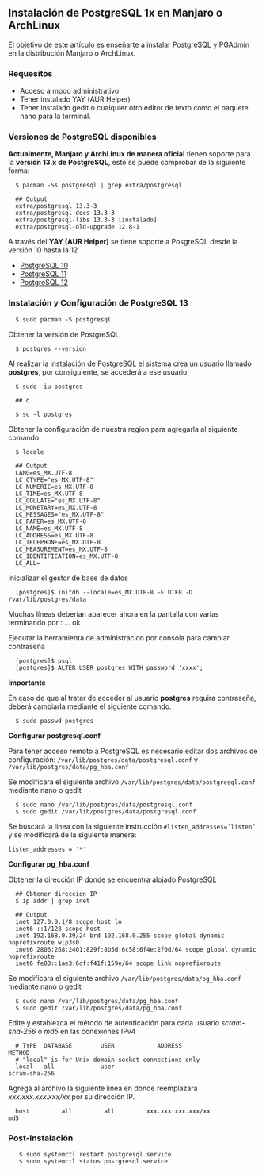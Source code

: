 ## Instalación de PostgreSQL 1x en Manjaro o ArchLinux

El objetivo de este artículo es enseñarte a instalar PostgreSQL y PGAdmin en la distribución Manjaro o ArchLinux.

### Requesitos

- Acceso a modo administrativo
- Tener instalado YAY (AUR Helper)
- Tener instalado gedit o cualquier otro editor de texto como el paquete nano para la terminal.


### Versiones de PostgreSQL disponibles

**Actualmente, Manjaro y ArchLinux de manera oficial** tienen soporte para la **versión 13.x de PostgreSQL**, esto se puede comprobar de la siguiente forma:

```
  $ pacman -Ss postgresql | grep extra/postgresql  
  
  ## Output
  extra/postgresql 13.3-3
  extra/postgresql-docs 13.3-3
  extra/postgresql-libs 13.3-3 [instalado]
  extra/postgresql-old-upgrade 12.8-1

```

A través del **YAY (AUR Helper)** se tiene soporte a PosgreSQL desde la versión 10 hasta la 12

- [PostgreSQL 10](https://aur.archlinux.org/packages/postgresql-10/)
- [PostgreSQL 11](https://aur.archlinux.org/packages/postgresql-11/)
- [PostgreSQL 12](https://aur.archlinux.org/packages/postgresql-12/)


### Instalación y Configuración de PostgreSQL 13 

```
  $ sudo pacman -S postgresql
```

Obtener la versión de PostgreSQL

```
  $ postgres --version
```

Al realizar la instalación de PostgreSQL el sistema crea un usuario llamado **postgres**, por consiguiente, se accederá a ese usuario.

```
  $ sudo -iu postgres

  ## o

  $ su -l postgres
```

Obtener la configuración de nuestra region para agregarla al siguiente comando

```
  $ locale 

  ## Output
  LANG=es_MX.UTF-8
  LC_CTYPE="es_MX.UTF-8"
  LC_NUMERIC=es_MX.UTF-8
  LC_TIME=es_MX.UTF-8
  LC_COLLATE="es_MX.UTF-8"
  LC_MONETARY=es_MX.UTF-8
  LC_MESSAGES="es_MX.UTF-8"
  LC_PAPER=es_MX.UTF-8
  LC_NAME=es_MX.UTF-8
  LC_ADDRESS=es_MX.UTF-8
  LC_TELEPHONE=es_MX.UTF-8
  LC_MEASUREMENT=es_MX.UTF-8
  LC_IDENTIFICATION=es_MX.UTF-8
  LC_ALL=
```

Inicializar el gestor de base de datos

```
  [postgres]$ initdb --locale=es_MX.UTF-8 -E UTF8 -D /var/lib/postgres/data
```

Muchas líneas deberían aparecer ahora en la pantalla con varias terminando por : ... ok


Ejecutar la herramienta de administracion por consola para cambiar contraseña

```
  [postgres]$ psql
  [postgres]$ ALTER USER postgres WITH password 'xxxx';
```

**Importante**

En caso de que al tratar de acceder al usuario **postgres** requira contraseña, deberá cambiarla mediante el siguiente comando.


```
  $ sudo passwd postgres
```

**Configurar postgresql.conf**

Para tener acceso remoto a PostgreSQL es necesario editar dos archivos de configuración: `/var/lib/postgres/data/postgresql.conf` y `/var/lib/postgres/data/pg_hba.conf`

Se modificara el siguiente archivo `/var/lib/postgres/data/postgresql.conf` mediante nano o gedit

```
  $ sudo nano /var/lib/postgres/data/postgresql.conf
  $ sudo gedit /var/lib/postgres/data/postgresql.conf
```

Se buscará la linea con la siguiente instrucción  ` #listen_addresses=’listen’ ` y se modificará de la siguiente manera:

```
listen_addresses = '*'
```

**Configurar pg_hba.conf**

Obtener la dirección IP donde se encuentra alojado PostgreSQL

```
  ## Obtener direccion IP
  $ ip addr | grep inet 
  
  ## Output
  inet 127.0.0.1/8 scope host lo
  inet6 ::1/128 scope host 
  inet 192.168.0.39/24 brd 192.168.0.255 scope global dynamic noprefixroute wlp3s0
  inet6 2806:268:2401:829f:8b5d:6c58:6f4e:2f0d/64 scope global dynamic noprefixroute 
  inet6 fe80::1ae3:6df:f41f:159e/64 scope link noprefixroute 
```

Se modificara el siguiente archivo `/var/lib/postgres/data/pg_hba.conf` mediante nano o gedit

```
  $ sudo nano /var/lib/postgres/data/pg_hba.conf
  $ sudo gedit /var/lib/postgres/data/pg_hba.conf
```

Edite y establezca el método de autenticación para cada usuario *scram-sha-256* o *md5* en las conexiones IPv4

```
  # TYPE  DATABASE        USER            ADDRESS                 METHOD                                                                                               
  # "local" is for Unix domain socket connections only                                                                                                                        
  local   all             user                                    scram-sha-256
```

Agrega al archivo la siguiente linea en donde reemplazara *xxx.xxx.xxx.xxx/xx* por su dirección IP.

```
  host         all         all         xxx.xxx.xxx.xxx/xx           md5
```

### Post-Instalación

```
   $ sudo systemctl restart postgresql.service
   $ sudo systemctl status postgresql.service
```

